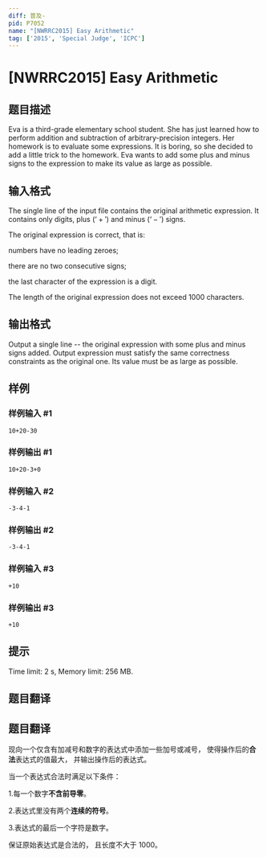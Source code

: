 ```yaml
---
diff: 普及-
pid: P7052
name: "[NWRRC2015] Easy Arithmetic"
tag: ['2015', 'Special Judge', 'ICPC']
---
```

# [NWRRC2015] Easy Arithmetic
## 题目描述



Eva is a third-grade elementary school student. She has just learned how to perform addition and subtraction of arbitrary-precision integers. Her homework is to evaluate some expressions. It is boring, so she decided to add a little trick to the homework. Eva wants to add some plus and minus signs to the expression to make its value as large as possible.


## 输入格式



The single line of the input file contains the original arithmetic expression. It contains only digits, plus $(‘+')$ and minus $(‘-')$ signs.

The original expression is correct, that is:

numbers have no leading zeroes;

there are no two consecutive signs;

the last character of the expression is a digit.

The length of the original expression does not exceed $1000$ characters.


## 输出格式



Output a single line -- the original expression with some plus and minus signs added. Output expression must satisfy the same correctness constraints as the original one. Its value must be as large as possible.


## 样例

### 样例输入 #1
```
10+20-30

```
### 样例输出 #1
```
10+20-3+0

```
### 样例输入 #2
```
-3-4-1

```
### 样例输出 #2
```
-3-4-1

```
### 样例输入 #3
```
+10

```
### 样例输出 #3
```
+10

```
## 提示

Time limit: 2 s, Memory limit: 256 MB. 


## 题目翻译

## 题目翻译 ##

现向一个仅含有加减号和数字的表达式中添加一些加号或减号， 使得操作后的**合法**表达式的值最大， 并输出操作后的表达式。

当一个表达式合法时满足以下条件：

1.每一个数字**不含前导零**。

2.表达式里没有两个**连续的符号**。

3.表达式的最后一个字符是数字。

保证原始表达式是合法的， 且长度不大于 $1000$。



